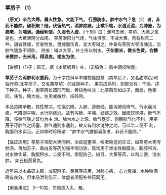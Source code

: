 ### 葶苈子 （1）

**〔原文〕辛苦大寒，属火性急。大能下气， 行膀胱水。肺中水气？急**（2）**者**，**非此不能除。破积聚？结，伏留热气，消肿除痰，止嗽平喘，水湿泛滥，为肿胀，为痰嗽，为喘满。通经利便。久服令人虚**。《十剂》曰：泄可去闭，葶苈、大黄之属是也，大黄泄阴分血闭， 葶苈泄阳分气闭，气味俱厚，不减大黄。然有甜苦二种，甜者性缓，苦者性急，泄肺而伤胃，宜大枣辅之。仲景有葶苈大枣泻肺汤，治肺气喘急不得卧。 昂按：辅以大枣，补土所以制水。**子如黍米，微长色黄。合糟米微炒，去米用。得酒良。榆皮为使**。

【讲解】（1)子：原无，据《本草纲目》补。（2)膹急： 胸中满闷喘促。

**葶苈子为泻肺利水要药**。为十字花科草本植物播娘蒿（南葶苈子，又名甜葶苈)和独行菜(北葶苈子，又名苦葶苈）的成熟种子。 果实成熟时，割取全株；干燥，搓下种子。种子，南葶苈长圆形而扁，黄棕色味淡；北葶苈形如瓜子，而扁，色相同，味苦，略大些。生用或微炒，捣碎用。

本品苦降辛散，其性寒凉，性偏沉降。入肺、膀胱经，能泻肺而降气，行水而消痰，气降则平喘，水行则痰消。故有泻肺、平喘、祛痰之效。因痰饮壅滞，肺气不降，咳嗽气喘之证均为主 治。肺为水之上源，肺气壅实，则膀胱气化不利，用葶苈子泻肺气之闭塞，肺气通则水通利，故又有利水消肿之功，可以治二便不 利，胸腹积水实证。正如李时珍所谓：“肺中水气膹郁满急者，非此不能除。”

【临证应用】葶苈子常配大枣同用，治痰涎壅滞，咳嗽喘促的实证，如葶苈大枣泻肺汤。再加苏子、桑白皮等药加强平喘功效，现常用于渗出性胸膜炎，胸腔积液。对水肿实证，胸腹积水，二便不利，常配防己、椒目、大黄等药，以利二便，消水肿， 如己椒苈黄丸。

近年来以本品研末服，或配附子、黄芪等应用，对肺心病、 心力衰竭、水肿喘满确有良效。但本品泄利伤正，体虚者须配补益药同用。

【用量用法】 3—10克，煎服或入丸、散。
